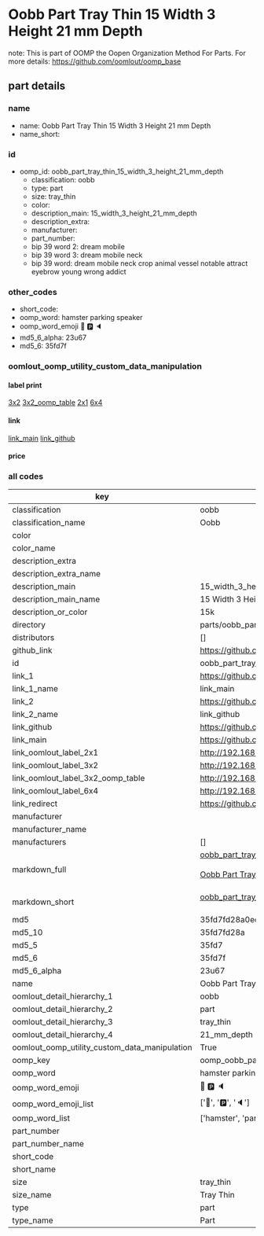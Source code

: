 # Oobb Part Tray Thin 15 Width 3 Height 21 mm Depth  

note: This is part of OOMP the Oopen Organization Method For Parts. For more details: https://github.com/oomlout/oomp_base

##  part details
  







### name
* name: Oobb Part Tray Thin 15 Width 3 Height 21 mm Depth
* name_short: 
### id
* oomp_id: oobb_part_tray_thin_15_width_3_height_21_mm_depth
  * classification: oobb
  * type: part
  * size: tray_thin
  * color: 
  * description_main: 15_width_3_height_21_mm_depth
  * description_extra: 
  * manufacturer: 
  * part_number: 
  * bip 39 word 2: dream mobile
  * bip 39 word 3: dream mobile neck
  * bip 39 word: dream mobile neck crop animal vessel notable attract eyebrow young wrong addict

### other_codes
* short_code: 
* oomp_word: hamster parking speaker
* oomp_word_emoji :hamster: :parking: :speaker:
* md5_6_alpha: 23u67
* md5_6: 35fd7f






### oomlout_oomp_utility_custom_data_manipulation
#### label print
[3x2](http://192.168.1.245:1112/?label=oomp%2023u67)
[3x2_oomp_table](http://192.168.1.108:1112/?label=oomp%2023u67)
[2x1](http://192.168.1.242:1112/?label=oomp%2023u67)
[6x4](http://192.168.1.55:1112/?label=oomp%2023u67)    

#### link

[link_main](https://github.com/oomlout/oomlout_oomp_version_1_messy/tree/main/parts/oobb_part_tray_thin_15_width_3_height_21_mm_depth) [link_github](https://github.com/oomlout/oomlout_oomp_version_1_messy/tree/main/parts/oobb_part_tray_thin_15_width_3_height_21_mm_depth)                             

#### price







### all codes 
| key | value |  
| --- | --- |  
| classification | oobb |  
| classification_name | Oobb |  
| color |  |  
| color_name |  |  
| description_extra |  |  
| description_extra_name |  |  
| description_main | 15_width_3_height_21_mm_depth |  
| description_main_name | 15 Width 3 Height 21 mm Depth |  
| description_or_color | 15k |  
| directory | parts/oobb_part_tray_thin_15_width_3_height_21_mm_depth |  
| distributors | [] |  
| github_link | https://github.com/oomlout/oomlout_oomp_part_src/tree/main/parts/oobb_part_tray_thin_15_width_3_height_21_mm_depth |  
| id | oobb_part_tray_thin_15_width_3_height_21_mm_depth |  
| link_1 | https://github.com/oomlout/oomlout_oomp_version_1_messy/tree/main/parts/oobb_part_tray_thin_15_width_3_height_21_mm_depth |  
| link_1_name | link_main |  
| link_2 | https://github.com/oomlout/oomlout_oomp_version_1_messy/tree/main/parts/oobb_part_tray_thin_15_width_3_height_21_mm_depth |  
| link_2_name | link_github |  
| link_github | https://github.com/oomlout/oomlout_oomp_version_1_messy/tree/main/parts/oobb_part_tray_thin_15_width_3_height_21_mm_depth |  
| link_main | https://github.com/oomlout/oomlout_oomp_version_1_messy/tree/main/parts/oobb_part_tray_thin_15_width_3_height_21_mm_depth |  
| link_oomlout_label_2x1 | http://192.168.1.242:1112/?label=oomp%2023u67 |  
| link_oomlout_label_3x2 | http://192.168.1.245:1112/?label=oomp%2023u67 |  
| link_oomlout_label_3x2_oomp_table | http://192.168.1.108:1112/?label=oomp%2023u67 |  
| link_oomlout_label_6x4 | http://192.168.1.55:1112/?label=oomp%2023u67 |  
| link_redirect | https://github.com/oomlout/oomlout_oomp_version_1_messy/tree/main/parts/oobb_part_tray_thin_15_width_3_height_21_mm_depth |  
| manufacturer |  |  
| manufacturer_name |  |  
| manufacturers | [] |  
| markdown_full | [oobb_part_tray_thin_15_width_3_height_21_mm_depth](none)<br>[](none)<br>[Oobb Part Tray Thin 15 Width 3 Height 21 Mm Depth](none)<br><br> |  
| markdown_short | [oobb_part_tray_thin_15_width_3_height_21_mm_depth](none)<br><br> |  
| md5 | 35fd7fd28a0ed2d3cc04833f27639a14 |  
| md5_10 | 35fd7fd28a |  
| md5_5 | 35fd7 |  
| md5_6 | 35fd7f |  
| md5_6_alpha | 23u67 |  
| name | Oobb Part Tray Thin 15 Width 3 Height 21 mm Depth |  
| oomlout_detail_hierarchy_1 | oobb |  
| oomlout_detail_hierarchy_2 | part |  
| oomlout_detail_hierarchy_3 | tray_thin |  
| oomlout_detail_hierarchy_4 | 21_mm_depth |  
| oomlout_oomp_utility_custom_data_manipulation | True |  
| oomp_key | oomp_oobb_part_tray_thin_15_width_3_height_21_mm_depth |  
| oomp_word | hamster parking speaker |  
| oomp_word_emoji | :hamster: :parking: :speaker: |  
| oomp_word_emoji_list | [':hamster:', ':parking:', ':speaker:'] |  
| oomp_word_list | ['hamster', 'parking', 'speaker'] |  
| part_number |  |  
| part_number_name |  |  
| short_code |  |  
| short_name |  |  
| size | tray_thin |  
| size_name | Tray Thin |  
| type | part |  
| type_name | Part |  
